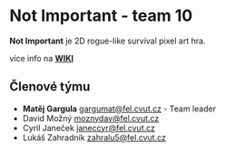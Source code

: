 # **Not Important** - team 10

**Not Important** je 2D rogue-like survival pixel art hra.

více info na **[WIKI](https://gitlab.fel.cvut.cz/b201_b4b39hry/team10/-/wikis)**


## Členové týmu

* **Matěj Gargula** <gargumat@fel.cvut.cz> - Team leader
* David Možný <moznydav@fel.cvut.cz>
* Cyril Janeček <janeccyr@fel.cvut.cz>
* Lukáš Zahradník <zahralu5@fel.cvut.cz>
